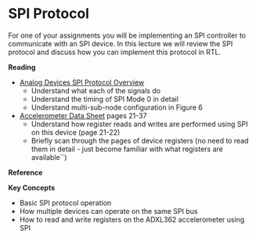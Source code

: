# SPI Protocol

For one of your assignments you will be implementing an SPI controller to communicate with an SPI device.
In this lecture we will review the SPI protocol and discuss how you can implement this protocol in RTL.

**Reading**

* [Analog Devices SPI Protocol Overview](https://www.analog.com/en/analog-dialogue/articles/introduction-to-spi-interface.html)
    * Understand what each of the signals do
    * Understand the timing of SPI Mode 0 in detail
    * Understand multi-sub-node configuration in Figure 6
* [Accelerometer Data Sheet](https://www.analog.com/media/en/technical-documentation/data-sheets/ADXL362.pdf) pages 21-37
    * Understand how register reads and writes are performed using SPI on this device (page 21-22)
    * Briefly scan through the pages of device registers (no need to read them in detail - just become familiar with what registers are available``)

**Reference**

**Key Concepts**

* Basic SPI protocol operation
* How multiple devices can operate on the same SPI bus
* How to read and write registers on the ADXL362 accelerometer using SPI
